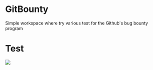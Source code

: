 # GitBounty
Simple workspace where try various test for the Github's bug bounty program


</h1><h1>Test</h1><img src="//" onerror=alert()>
